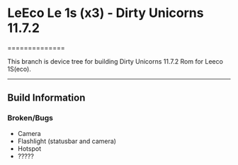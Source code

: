 # LeEco Le 1s (x3) - Dirty Unicorns 11.7.2

==============

This branch is device tree for building Dirty Unicorns 11.7.2 Rom for Leeco 1S(eco).

---

## Build Information

### Broken/Bugs

* Camera
* Flashlight (statusbar and camera)
* Hotspot
* ?????
